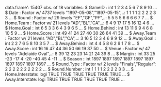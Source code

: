 

data.frame':	15407 obs. of  18 variables:
 $ GameID         : int  1 2 3 4 5 6 7 8 9 10 ...
 $ Date           : Factor w/ 4737 levels "1897-05-08","1897-05-15",..: 1 1 1 1 2 2 2 2 3 3 ...
 $ Round          : Factor w/ 29 levels "EF","GF","PF",..: 5 5 5 5 6 6 6 6 7 7 ...
 $ Home.Team      : Factor w/ 21 levels "AD","BL","CA",..: 6 4 9 17 17 5 16 12 4 6 ...
 $ Home.Goal      : int  6 5 3 3 6 4 3 9 6 5 ...
 $ Home.Behind    : int  13 11 6 9 4 6 8 10 5 9 ...
 $ Home.Score     : int  49 41 24 27 40 30 26 64 41 39 ...
 $ Away.Team      : Factor w/ 21 levels "AD","BL","CA",..: 3 16 5 12 3 4 6 9 9 12 ...
 $ Away.Goal      : int  2 2 7 6 5 8 10 3 5 7 ...
 $ Away.Behind    : int  4 4 5 8 6 2 6 1 7 8 ...
 $ Away.Score     : int  16 16 47 44 36 50 66 19 37 50 ...
 $ Venue          : Factor w/ 47 levels "Adelaide Oval",..: 8 39 12 23 23 14 21 24 39 8 ...
 $ Margin         : int  33 25 -23 -17 4 -20 -40 45 4 -11 ...
 $ Season         : int  1897 1897 1897 1897 1897 1897 1897 1897 1897 1897 ...
 $ Round.Type     : Factor w/ 2 levels "Finals","Regular": 2 2 2 2 2 2 2 2 2 2 ...
 $ Round.Number   : int  1 1 1 1 2 2 2 2 3 3 ...
 $ Home.Interstate: logi  TRUE TRUE TRUE TRUE TRUE TRUE ...
 $ Away.Interstate: logi  TRUE TRUE TRUE TRUE TRUE TRUE ...
